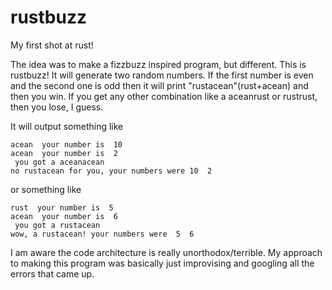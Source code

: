 # rustbuzz
My first shot at rust!

The idea was to make a fizzbuzz inspired program, but different. This is rustbuzz! It will generate two random numbers. If the first number is even and the second one is odd then it will print "rustacean"(rust+acean) and then you win. If you get any other combination like a aceanrust or rustrust, then you lose, I guess. 

It will output something like

```
acean  your number is  10
acean  your number is  2
 you got a aceanacean
no rustacean for you, your numbers were 10  2
```

or something like

```
rust  your number is  5
acean  your number is  6
 you got a rustacean
wow, a rustacean! your numbers were  5  6
```

I am aware the code architecture is really unorthodox/terrible. My approach to making this program was basically just improvising and googling all the errors that came up.  
